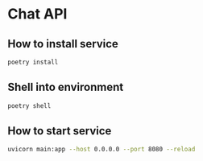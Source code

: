 # Chat API

## How to install service
```bash
poetry install
```

## Shell into environment
```bash
poetry shell
```


## How to start service
```bash
uvicorn main:app --host 0.0.0.0 --port 8080 --reload
```